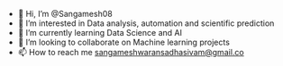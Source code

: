 - 👋 Hi, I’m @Sangamesh08
- 👀 I’m interested in Data analysis, automation and scientific prediction
- 🌱 I’m currently learning Data Science and AI
- 💞️ I’m looking to collaborate on Machine learning projects
- 📫 How to reach me sangameshwaransadhasivam@gmail.co
